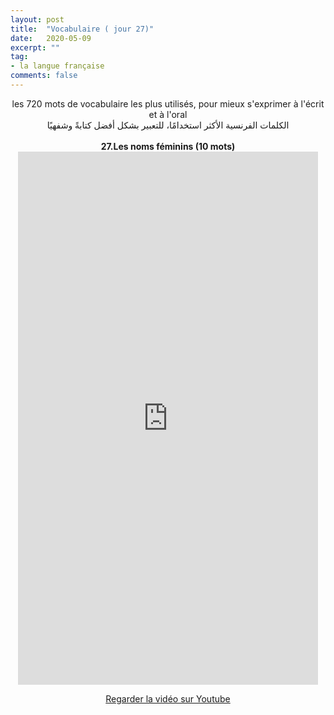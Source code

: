 ```yaml
---
layout: post
title:  "Vocabulaire ( jour 27)"
date:   2020-05-09
excerpt: ""
tag:
- la langue française
comments: false
---
```

 <center>     les 720 mots de vocabulaire les plus utilisés, pour mieux s'exprimer à l'écrit et à l'oral <br> الكلمات الفرنسية الأكثر استخدامًا، للتعبير بشكل أفضل كتابةً وشفهيًا <br><br>     <strong> 27.Les noms féminins (10 mots)</strong>     <br> <iframe width="480" height="853" src="https://www.youtube.com/embed/YpYmoJOFXLE" title="youtube video player" frameborder="0" allow="accelerometer, autoplay, clipboard-write, encrypted-media, gyroscope, picture-in-picture, web-share" allowfullscreen></iframe>     <br> <p markdown="0"><a href="https://youtube.com/shorts/YpYmoJOFXLE" class="btn btn-danger" target="_blank">Regarder la vidéo sur Youtube</a></p> </center>
